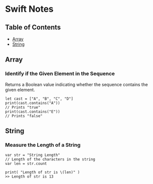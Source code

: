 # Swift Notes

## Table of Contents
- [Array](#array)
- [String](#string)

## Array

### Identify if the Given Element in the Sequence
Returns a Boolean value indicating whether the sequence contains the given element.
```
let cast = ["A", "B", "C", "D"]
print(cast.contains("A"))
// Prints "true"
print(cast.contains("E"))
// Prints "false"
```

## String

### Measure the Length of a String
```
var str = "String Length"
// Length of the characters in the string
var len = str.count

print( "Length of str is \(len)" )
>> Length of str is 13
```
